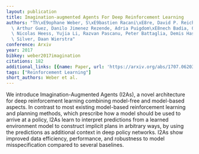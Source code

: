 ```yaml
---
layout: publication
title: Imagination-augmented Agents For Deep Reinforcement Learning
authors: "Th\xE9ophane Weber, S\xE9bastien Racani\xE8re, David P. Reichert, Lars Buesing,\
  \ Arthur Guez, Danilo Jimenez Rezende, Adria Puigdom\xE8nech Badia, Oriol Vinyals,\
  \ Nicolas Heess, Yujia Li, Razvan Pascanu, Peter Battaglia, Demis Hassabis, David\
  \ Silver, Daan Wierstra"
conference: Arxiv
year: 2017
bibkey: weber2017imagination
citations: 182
additional_links: [{name: Paper, url: 'https://arxiv.org/abs/1707.06203'}]
tags: ["Reinforcement Learning"]
short_authors: Weber et al.
---
```

We introduce Imagination-Augmented Agents (I2As), a novel architecture for
deep reinforcement learning combining model-free and model-based aspects. In
contrast to most existing model-based reinforcement learning and planning
methods, which prescribe how a model should be used to arrive at a policy, I2As
learn to interpret predictions from a learned environment model to construct
implicit plans in arbitrary ways, by using the predictions as additional
context in deep policy networks. I2As show improved data efficiency,
performance, and robustness to model misspecification compared to several
baselines.